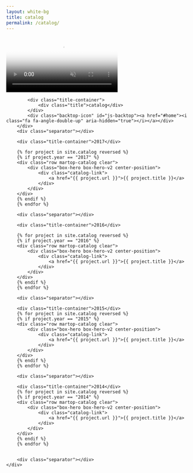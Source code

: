 ```yaml
---
layout: white-bg
title: catalog
permalink: /catalog/
---
```


<div class="banner">
	<video autoplay loop muted class="banner__video" poster="/assets/images/poster.jpg">
		<source src="/assets/video/catalog-video.mp4" type="video/mp4">
	</video>
	<div class="crwns-wrapper catalog-wrapper video-wrapper clear">
		<div class="spacer3x"></div>
		<div class="row martop-catalog clear">

			<div class="title-container">
				<div class="title">catalog</div>
			</div>
			<div class="backtop-icon" id="js-backtop"><a href="#home"><i class="fa fa-angle-double-up" aria-hidden="true"></i></a></div>
		</div>
		<div class="separator"></div>

		<div class="title-container">2017</div>
		
		{% for project in site.catalog reversed %}
		{% if project.year == "2017" %}
		<div class="row martop-catalog clear">
			<div class="box-hero box-hero-v2 center-position">
				<div class="catalog-link">
					<a href="{{ project.url }}">{{ project.title }}</a>
				</div>
			</div>
		</div>
		{% endif %}
		{% endfor %}

		<div class="separator"></div>

		<div class="title-container">2016</div>
		
		{% for project in site.catalog reversed %}
		{% if project.year == "2016" %}
		<div class="row martop-catalog clear">
			<div class="box-hero box-hero-v2 center-position">
				<div class="catalog-link">
					<a href="{{ project.url }}">{{ project.title }}</a>
				</div>
			</div>
		</div>
		{% endif %}
		{% endfor %}

		<div class="separator"></div>

		<div class="title-container">2015</div>
		{% for project in site.catalog reversed %}
		{% if project.year == "2015" %}
		<div class="row martop-catalog clear">
			<div class="box-hero box-hero-v2 center-position">
				<div class="catalog-link">
					<a href="{{ project.url }}">{{ project.title }}</a>
				</div>
			</div>
		</div>
		{% endif %}
		{% endfor %}

		<div class="separator"></div>

		<div class="title-container">2014</div>
		{% for project in site.catalog reversed %}
		{% if project.year == "2014" %}
		<div class="row martop-catalog clear">
			<div class="box-hero box-hero-v2 center-position">
				<div class="catalog-link">
					<a href="{{ project.url }}">{{ project.title }}</a>
				</div>
			</div>
		</div>
		{% endif %}
		{% endfor %}
		

		<div class="separator"></div>
	</div>
	
</div>